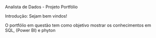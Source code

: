 



​Analista de Dados - Projeto Portfólio


Introdução: 
Sejam bem vindos! 

O portfólio em questão tem como objetivo mostrar os conhecimentos em SQL, (Power BI) e phyton 




